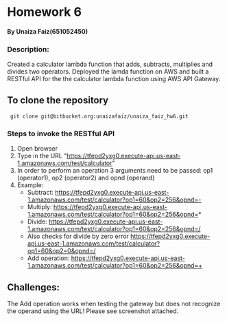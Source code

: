 # Homework 6
#### By Unaiza Faiz(651052450)
### Description: 
Created a calculator lambda function that adds, subtracts, multiplies and divides two operators.
Deployed the lamda function on AWS and built a RESTful API for the the calculator lambda function using AWS API Gateway.

## To clone the repository
`` git clone git@bitbucket.org:unaizafaiz/unaiza_faiz_hw6.git``

### Steps to invoke the RESTful API
1. Open browser
2. Type in the URL "https://tfepd2yxg0.execute-api.us-east-1.amazonaws.com/test/calculator"
3. In order to perform an operation 3 arguments need to be passed: op1 (operator1), op2 (operator2) and opnd (operand)
4. Example:
	- Subtract: https://tfepd2yxg0.execute-api.us-east-1.amazonaws.com/test/calculator?op1=60&op2=256&opnd=-
	- Multiply: https://tfepd2yxg0.execute-api.us-east-1.amazonaws.com/test/calculator?op1=60&op2=256&opnd=*
	- Divide: https://tfepd2yxg0.execute-api.us-east-1.amazonaws.com/test/calculator?op1=60&op2=256&opnd=/
	- Also checks for divide by zero error https://tfepd2yxg0.execute-api.us-east-1.amazonaws.com/test/calculator?op1=60&op2=0&opnd=/
	- Add operation: https://tfepd2yxg0.execute-api.us-east-1.amazonaws.com/test/calculator?op1=60&op2=256&opnd=+

## Challenges: 
The Add operation works when testing the gateway but does not recognize the operand using the URL! Please see screenshot attached. 
	

